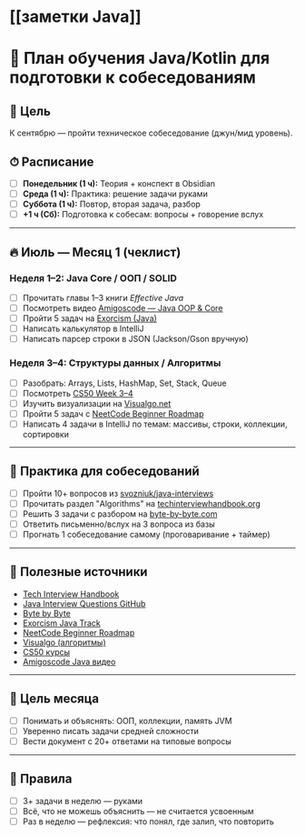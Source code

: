 # [[заметки Java]]
# 📘 План обучения Java/Kotlin для подготовки к собеседованиям

## 🎯 Цель
К сентябрю — пройти техническое собеседование (джун/мид уровень).

## ⏱ Расписание
- [ ] **Понедельник (1 ч):** Теория + конспект в Obsidian
- [ ] **Среда (1 ч):** Практика: решение задачи руками
- [ ] **Суббота (1 ч):** Повтор, вторая задача, разбор
- [ ] **+1 ч (Сб):** Подготовка к собесам: вопросы + говорение вслух

---

## 🔥 Июль — Месяц 1 (чеклист)

### Неделя 1–2: Java Core / ООП / SOLID
- [ ] Прочитать главы 1–3 книги *Effective Java*
- [ ] Посмотреть видео [Amigoscode — Java OOP & Core](https://www.youtube.com/watch?v=eP5Yu1H8Y8A)
- [ ] Пройти 5 задач на [Exorcism (Java)](https://exercism.io/tracks/java)
- [ ] Написать калькулятор в IntelliJ
- [ ] Написать парсер строки в JSON (Jackson/Gson вручную)

### Неделя 3–4: Структуры данных / Алгоритмы
- [ ] Разобрать: Arrays, Lists, HashMap, Set, Stack, Queue
- [ ] Посмотреть [CS50 Week 3–4](https://cs50.harvard.edu/x/2024/weeks/3/)
- [ ] Изучить визуализации на [Visualgo.net](https://visualgo.net/en)
- [ ] Пройти 5 задач с [NeetCode Beginner Roadmap](https://neetcode.io/)
- [ ] Написать 4 задачи в IntelliJ по темам: массивы, строки, коллекции, сортировки

---

## 🧠 Практика для собеседований
- [ ] Пройти 10+ вопросов из [svozniuk/java-interviews](https://github.com/svozniuk/java-interviews)
- [ ] Прочитать раздел \"Algorithms\" на [techinterviewhandbook.org](https://www.techinterviewhandbook.org/algorithms/)
- [ ] Решить 3 задачи с разбором на [byte-by-byte.com](https://www.byte-by-byte.com/)
- [ ] Ответить письменно/вслух на 3 вопроса из базы
- [ ] Прогнать 1 собеседование самому (проговаривание + таймер)

---

## 🔗 Полезные источники
- [Tech Interview Handbook](https://www.techinterviewhandbook.org/)
- [Java Interview Questions GitHub](https://github.com/svozniuk/java-interviews)
- [Byte by Byte](https://www.byte-by-byte.com/)
- [Exorcism Java Track](https://exercism.io/tracks/java)
- [NeetCode Beginner Roadmap](https://neetcode.io/)
- [Visualgo (алгоритмы)](https://visualgo.net/en)
- [CS50 курсы](https://cs50.harvard.edu/x/2024/weeks/3/)
- [Amigoscode Java видео](https://www.youtube.com/watch?v=eP5Yu1H8Y8A)

---

## 📌 Цель месяца
- [ ] Понимать и объяснять: ООП, коллекции, память JVM
- [ ] Уверенно писать задачи средней сложности
- [ ] Вести документ с 20+ ответами на типовые вопросы

---

## 🧨 Правила
- [ ] 3+ задачи в неделю — руками
- [ ] Всё, что не можешь объяснить — не считается усвоенным
- [ ] Раз в неделю — рефлексия: что понял, где залип, что повторить